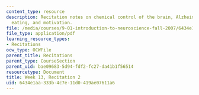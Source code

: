 ```yaml
---
content_type: resource
description: Recitation notes on chemical control of the brain, Alzheimer's disease,
  eating, and motivation.
file: /media/courses/9-01-introduction-to-neuroscience-fall-2007/6434e1aa333b4c7e11d0419ae07611a6_wk13_9_01_r08.pdf
file_type: application/pdf
learning_resource_types:
- Recitations
ocw_type: OCWFile
parent_title: Recitations
parent_type: CourseSection
parent_uid: bae09683-5d94-fdf2-fc27-da41b1f56514
resourcetype: Document
title: Week 13, Recitation 2
uid: 6434e1aa-333b-4c7e-11d0-419ae07611a6
---
```

